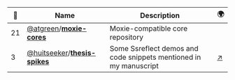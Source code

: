 |:star2: | Name | Description | 🌍|
|---|---|---|---|
|21|[@atgreen](https://github.com/atgreen)/[**moxie-cores**](https://github.com/atgreen/moxie-cores)|Moxie-compatible core repository||
|3|[@huitseeker](https://github.com/huitseeker)/[**thesis-spikes**](https://github.com/huitseeker/thesis-spikes)|Some Ssreflect demos and code snippets mentioned in my manuscript|[:arrow_upper_right:](http://www.garillot.net)|

